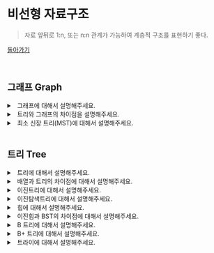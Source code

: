 # 비선형 자료구조

> 자료 앞뒤로 1:n, 또는 n:n 관계가 가능하여 계층적 구조를 표현하기 좋다.

[돌아가기](./README.md)

<br>

## 그래프 Graph



<details>
<summary>&nbsp; 그래프에 대해서 설명해주세요.</summary>

---

`객체 간의 관계` 

- BFS(최단 경로), DFS(모든 노드 방문) `O(V+E)`
- 인접 행렬, 인접 리스트
- 방향, 간선에 가치

---

</details>

<details>
<summary>&nbsp; 트리와 그래프의 차이점을 설명해주세요.</summary>

---

- 트리는 사이클이 없다.
- 트리는 루트 노드가 있다. (모든 노드는 하나의 부모노드 만을 갖는다)

---

</details>

<details>
<summary>&nbsp; 최소 신장 트리(MST)에 대해서 설명해주세요.</summary>

---

`모든 정점 연결` `간선 비용의 합이 최소`
- Kruskal, Prim은 알고리즘에서.

---

</details>

<br>

## 트리 Tree


<details>
<summary>&nbsp; 트리에 대해서 설명해주세요.</summary>

---

`데이터의 계층적 관계`

- 트리는 데이터의 계층적 관계를 표현한 자료구조이다.
- 포화이진트리: 가장 밑 층이 좌측부터 채워져 있다.
- 완전이진트리: 가장 밑 층에 비워 있는 노드가 없다.

---

</details>

<details>
<summary>&nbsp; 배열과 트리의 차이점에 대해서 설명해주세요.</summary>
<p>

`관계` `계층적`
- 배열은 선형적으로 데이터를 담는 자료구조이고, 트리는 계층적 데이터를 표현하는 자료구조이다.
- 개체과의 관계를 노드와 엣지를 통해서 쉽게 표현할 수 있다.

</p>
</details>

<details>
<summary>&nbsp; 이진트리에 대해서 설명해주세요.</summary>

---

`2개 자식` `순회`
- 각각의 노드가 최대 두 개의 자식 노드를 가지는 트리이다.

<br>

| 순회 종류 |             |                                 |
| --------- | ----------- | ------------------------------- |
| 전위 순회 | preorder    | root를 먼저 방문                |
| 중위 순회 | inorder     | 좌측 하위 트리 방문후 root 방문 |
| 후위 순회 | postorder   | 하위 트리 모두 방문후 root 방문 |
| 레벨 순회 | level order | 층별로 좌측에서 우측으로 방문   |

---

</details>

<details>
<summary>&nbsp; 이진탐색트리에 대해서 설명해주세요.</summary>

---

`값 비교` `편향`

- 각 노드에는 하나의 키만 갖는다.
- 좌측 자식은 부모보다 작고 우측 자식을 부모보다 크다.

<br>

- 효율적인 탐색을 위한 데이터 저장방법이다. `O(h)`
- 데이터를 저장하다보면 `편향된 트리`가 될 수 있다. `O(N)`
  - **AVL 트리**
    - 회전을 통해서 트리의 밸런스를 보장한다.
    - LL, RR, RL, LR
  - **Red-Black 트리**
    - Red 노드, Black 노드 개수를 기반으로 트리를 회전시켜 트리의 밸런스를 보장한다.
      - 루트노드는 검은색
      - 모든 leaf node밖의 노드들은 검은색
      - 빨간색 노드의 자식은 무조건 검은색
      - 루트~리프노드까지 나오는 검은색 노드의 수는 같다

---

</details>

<details>
<summary>&nbsp; 힙에 대해서 설명해주세요.</summary>

---

`min힙` `max힙` `O(logN)`

- 힙 중에서 가장 널리 쓰이는 형태 중 하나이다.
- 루트에 항상 최댓값 혹은 최솟값을 갖고 *우선순위 큐*를 구현하는데 적절하다.
- 삽입, 삭제, 힙정렬
- [우선순위 큐 JS 코드](./PriorityQueue.js)

---

</details>

<details>
<summary>&nbsp; 이진힙과 BST의 차이점에 대해서 설명해주세요.</summary>
<p>

- 이진힙은 모든 자식이 부모와 대소관계를 갖는데 min힙이면 자식이 더 크고 max힙이면 자식이 더 작다. 반면 BST같은 경우 좌측자식이 더 작고 우측자식이 더 커야한다.


</p>
</details>

<details>
<summary>&nbsp; B 트리에 대해서 설명해주세요.</summary>

---

`인덱싱` `빠른 탐색` 

- 모든 리프노드들이 같은 레벨을 가질 수 있도록 자동으로 벨런스를 맞추는 트리다.
- 정렬된 순서를 보장한다.
- 멀티레벨 인덱싱을 통한 빠른 검색할 수 있다.

![B트리](https://media.vlpt.us/images/emplam27/post/ddbae2c9-da94-457d-bad8-77ff6791255b/B%ED%8A%B8%EB%A6%AC%20%EA%B8%B0%EB%B3%B8%20%ED%98%95%ED%83%9C.png)

- 대표적인 3차 B트리이다.
- 좌측 포인터에 작은 노드, 중간 포인터에 사이 노드, 우측에 큰 노드가 들어 간다.
- 검색방법
  - 루트에서 대소관계를 비교하여 아래 노드로 탐색한다.
  - 리프노드에도 같은 key 값이 없으면 검색이 실패된다.

---

</details>

<details>
<summary>&nbsp; B+ 트리에 대해서 설명해주세요.</summary>

---

`연결리스트` `초 빠른 탐색`

- 리프노드는 연결리스트의 형태로 선형 탐색이 가능하다.
- 모든 key, data가 리프노드 모여 있다.
- DBMS에서 인덱싱할 때 B+트리를 활용한다.

![B+트리](https://media.vlpt.us/images/emplam27/post/bcbce100-d475-4cda-aebe-946d1813949c/B%ED%94%8C%EB%9F%AC%EC%8A%A4%20%ED%8A%B8%EB%A6%AC%20%EA%B8%B0%EB%B3%B8%20%ED%98%95%ED%83%9C.jpg)

![B+트리 예시](https://media.vlpt.us/images/emplam27/post/64290106-d927-4a82-9e08-8e52783c7dd3/DB%20%EC%9D%B8%EB%8D%B1%EC%8A%A4.jpg)

---

</details>

<details>
<summary>&nbsp; 트라이에 대해서 설명해주세요.</summary>

---

`문자열 탐색` `O(m)`

- 탐색 트리의 일종이다.
  - a-z 문자열이라면 26진 트리
- 삽입 탐색 모두 시간 복잡도 O(문자열 길이 m)이 걸린다.
- 자동 완성 알고리즘을 만들 수 있다.
  - 노드의 모든 자손은 노드에 연관된 문자열의 공통 접두사를 공유한다.

![예시사진](https://blog.kakaocdn.net/dn/pYAoN/btqPZJ9d7rl/YGhdbBzRXzLdY1ytJmsvJK/img.png)


- 트라이 만드는 법
  - Root에서부터 탐색을 시작한다.
  - 현 문자가 자식 노드 중에 있으면 그 노드를 탐색하고 없으면 새로운 노드를 생성한다.
  - 문자열의 모든 문자를 모두 탐색시킨다.

---

</details>